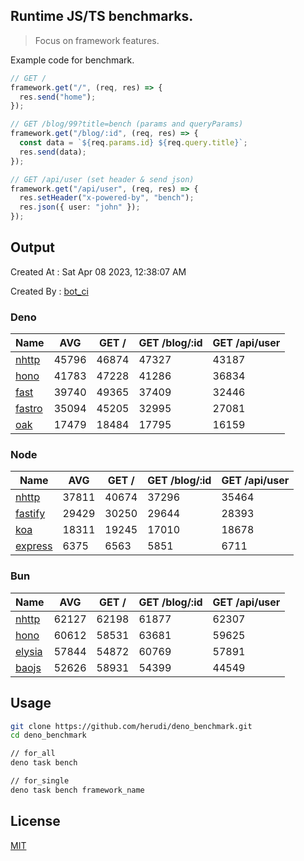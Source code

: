## Runtime JS/TS benchmarks.

> Focus on framework features.

Example code for benchmark.
```ts
// GET /
framework.get("/", (req, res) => {
  res.send("home");
});

// GET /blog/99?title=bench (params and queryParams)
framework.get("/blog/:id", (req, res) => {
  const data = `${req.params.id} ${req.query.title}`;
  res.send(data);
});

// GET /api/user (set header & send json)
framework.get("/api/user", (req, res) => {
  res.setHeader("x-powered-by", "bench");
  res.json({ user: "john" });
});
```

## Output
Created At : Sat Apr 08 2023, 12:38:07 AM

Created By : [bot_ci](https://github.com/herudi/deno_benchmarks/commits?author=github-actions%5Bbot%5D)


### Deno
|Name|AVG|GET /|GET /blog/:id|GET /api/user|
|----|----|----|----|----|
|[nhttp](https://github.com/nhttp/nhttp)|45796|46874|47327|43187|
|[hono](https://github.com/honojs/hono)|41783|47228|41286|36834|
|[fast](https://github.com/danteissaias/fast)|39740|49365|37409|32446|
|[fastro](https://github.com/fastrodev/fastro)|35094|45205|32995|27081|
|[oak](https://github.com/oakserver/oak)|17479|18484|17795|16159|
  


### Node
|Name|AVG|GET /|GET /blog/:id|GET /api/user|
|----|----|----|----|----|
|[nhttp](https://github.com/nhttp/nhttp)|37811|40674|37296|35464|
|[fastify](https://github.com/fastify/fastify)|29429|30250|29644|28393|
|[koa](https://github.com/koajs/koa)|18311|19245|17010|18678|
|[express](https://github.com/expressjs/express)|6375|6563|5851|6711|
  


### Bun
|Name|AVG|GET /|GET /blog/:id|GET /api/user|
|----|----|----|----|----|
|[nhttp](https://github.com/nhttp/nhttp)|62127|62198|61877|62307|
|[hono](https://github.com/honojs/hono)|60612|58531|63681|59625|
|[elysia](https://github.com/elysiajs/elysia)|57844|54872|60769|57891|
|[baojs](https://github.com/mattreid1/baojs)|52626|58931|54399|44549|
  



## Usage

```bash
git clone https://github.com/herudi/deno_benchmark.git
cd deno_benchmark

// for_all
deno task bench

// for_single
deno task bench framework_name
```

## License

[MIT](LICENSE)

